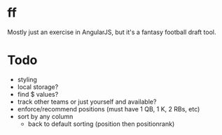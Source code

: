 ff
==

Mostly just an exercise in AngularJS, but it's a fantasy football draft tool.  

Todo
===
- styling
- local storage?
- find $ values?
- track other teams or just yourself and available?
- enforce/recommend positions (must have 1 QB, 1 K, 2 RBs, etc)
- sort by any column
    - back to default sorting (position then positionrank)